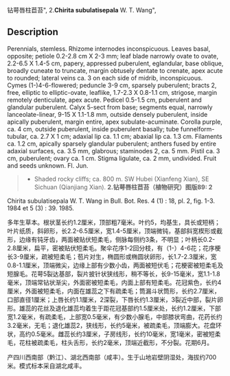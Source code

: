 钻萼唇柱苣苔",
2.**Chirita subulatisepala** W. T. Wang",

## Description
Perennials, stemless. Rhizome internodes inconspicuous. Leaves basal, opposite; petiole 0.2-2.8 cm X 2-3 mm; leaf blade narrowly ovate to ovate, 2.2-6.5 X 1.4-5 cm, papery, appressed puberulent, eglandular, base oblique, broadly cuneate to truncate, margin obtusely dentate to crenate, apex acute to rounded; lateral veins ca. 3 on each side of midrib, inconspicuous. Cymes (1-)4-6-flowered; peduncle 3-9 cm, sparsely puberulent; bracts 2, free, elliptic to elliptic-ovate, leaflike, 1.7-2.3 X 0.8-1.1 cm, strigose, margin remotely denticulate, apex acute. Pedicel 0.5-1.5 cm, puberulent and glandular puberulent. Calyx 5-sect from base; segments equal, narrowly lanceolate-linear, 9-15 X 1.1-1.8 mm, outside densely puberulent, inside apically puberulent, margin entire, apex subulate-acuminate. Corolla purple, ca. 4 cm, outside puberulent, inside puberulent basally; tube funnelform-tubular, ca. 2.7 X 1 cm; adaxial lip ca. 1.1 cm; abaxial lip ca. 1.3 cm. Filaments ca. 1.2 cm, apically sparsely glandular puberulent; anthers fused by entire adaxial surfaces, ca. 3.5 mm, glabrous; staminodes 2, ca. 5 mm. Pistil ca. 3 cm, puberulent; ovary ca. 1 cm. Stigma ligulate, ca. 2 mm, undivided. Fruit and seeds unknown. Fl. Jun.

> * Shaded rocky cliffs; ca. 800 m. SW Hubei (Xianfeng Xian), SE Sichuan (Qianjiang Xian).
**2.钻萼唇柱苣苔（植物研究）图版89: 2**

Chirita subulatisepala W. T. Wang in Bull. Bot. Res. 4 (1) : 18, pl. 2, fig. 1-3. 1984 et 5 (3) : 39. 1985.

多年生草本。根状茎长约1.2厘米，顶部粗7毫米。叶约5，均基生，具长或短柄；叶片纸质，斜卵形，长2.2-6.5厘米，宽1.4-5厘米，顶端微钝，基部斜宽楔形或截形，边缘有钝牙齿，两面被贴伏短柔毛，侧脉每侧约3条，不明显；叶柄长0.2-2.8厘米，扁平，密被贴伏短柔毛。聚伞花序1-2回分枝，有（1-）4-6花；花序梗长3-9厘米，疏被短柔毛；苞片对生，椭圆形或椭圆状卵形，长1.7-2.3厘米，宽0.8-1.1厘米，顶端微尖，边缘上部有少数小齿，两面被短伏毛；花梗密被短柔毛及短腺毛。花萼5裂达基部，裂片披针状狭线形，稍不等长，长9-15毫米，宽1.1-1.8毫米，顶端常钻状渐尖，外面密被短柔毛，内面上部有短柔毛。花冠紫色，长约4厘米，外面被短柔毛，内面在雄蕊之下有疏柔毛；筒漏斗状筒形，长约2.7厘米，口部直径1厘米；上唇长约1.1厘米，2深裂，下唇长约1.3厘米，3裂近中部，裂片卵形。雄蕊的花丝及退化雄蕊均着生于距花冠基部约1.5厘米处，长约1.2厘米，下部宽1.2毫米，有疏柔毛，上部宽0.5毫米，有少数小腺毛，中部膝状弯曲，花药长约3.2毫米，无毛；退化雄蕊2，狭线形，长约5毫米，被疏柔毛，顶端膨大。花盘环状，高约0.5毫米。雌蕊长约3厘米，子房线形，长约10毫米，宽1毫米，密被短柔毛，花柱被疏柔毛，柱头舌形，长约2毫米，顶端近截形，不分裂。花期6月。

产四川西南部（黔江）、湖北西南部（咸丰）。生于山地岩壁阴湿处，海拔约700米。模式标本采自湖北咸丰。
